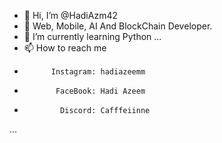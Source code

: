 - 👋 Hi, I’m @HadiAzm42
- 👀 Web, Mobile, AI And BlockChain Developer.
- 🌱 I’m currently learning Python ...
- 📫 How to reach me
-           Instagram: hadiazeemm
-            FaceBook: Hadi Azeem
-             Discord: Cafffeiinne
...

<!---
HadiAzm42/HadiAzm42 is a ✨ special ✨ repository because its `README.md` (this file) appears on your GitHub profile.
You can click the Preview link to take a look at your changes.
--->
